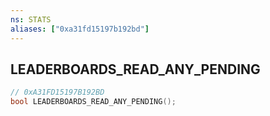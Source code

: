 ```yaml
---
ns: STATS
aliases: ["0xa31fd15197b192bd"]
---
```

## LEADERBOARDS_READ_ANY_PENDING

```c
// 0xA31FD15197B192BD
bool LEADERBOARDS_READ_ANY_PENDING();
```
